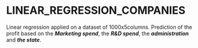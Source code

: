 # LINEAR_REGRESSION_COMPANIES

Linear regression applied on a dataset of 1000x5columns.
Prediction of the profit based on the <b><i>Marketing spend</b></i>, the <b><i>R&D spend</b></i>, the <b><i>administration</b></i> and <b><i>the state</b></i>.
